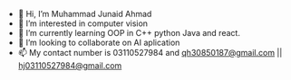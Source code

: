 - 👋 Hi, I’m Muhammad Junaid Ahmad 
- 👀 I’m interested in computer vision 
- 🌱 I’m currently learning OOP in C++ python Java and react.
- 💞️ I’m looking to collaborate on AI aplication 
- 📫 My contact number is 03110527984 and qh30850187@gmail.com || hj03110527984@gmail.com

<!---
Junaid-6/Junaid-6 is a ✨ special ✨ repository because its `README.md` (this file) appears on your GitHub profile.
You can click the Preview link to take a look at your changes.
--->

